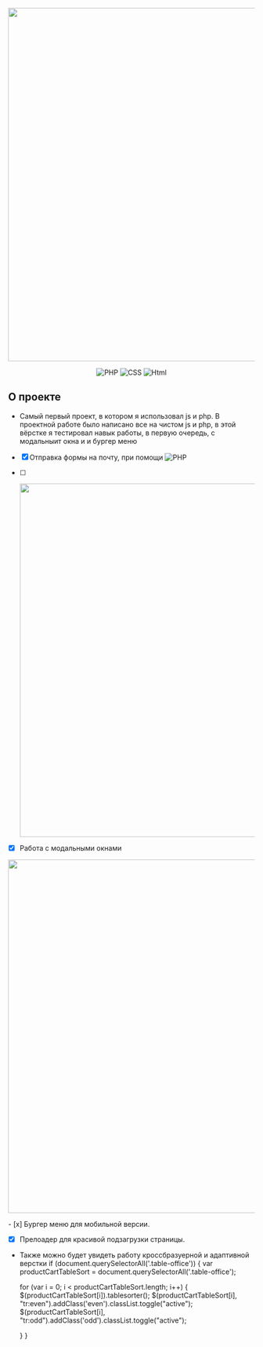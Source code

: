 <p align="center">
  <img src="https://i.ibb.co/xJgbGtD/header.jpg" alt="" width="720">
 </p>

<p align="center">
  <img src="https://img.shields.io/badge/-PHP-plum" alt="PHP">
    <img src="https://img.shields.io/badge/-CSS-blueviolet" alt="CSS">
    <img src="https://img.shields.io/badge/-Html-orange" alt="Html">
</p>

## О проекте
  
-  Самый первый проект, в котором я использовал js и php.
В проектной работе было написано все на чистом js и php, в этой вёрстке я тестировал навык работы, в первую очередь, с модальныит окна и и бургер меню

- [x] Отправка формы на почту, при помощи <img src="https://img.shields.io/badge/-PHP-plum" alt="PHP">

- [ ] <p align="center"> 
  <img src="https://i.ibb.co/G5R4HHt/q-FTa-Ghyr-MVk.jpg" alt="" width="720">
 </p>
 
- [x] Работа с модальными окнами 
<p align="center"> 
  <img src="https://i.ibb.co/M5sCwYM/Pb-TDV-8-G70g.jpg" alt="" width="720">
 </p>
- [x] Бургер меню для мобильной версии.


- [x] Прелоадер для красивой подзагрузки страницы.


-  Также можно будет увидеть работу кроссбразуерной и адаптивной верстки
if (document.querySelectorAll('.table-office')) {
	  var productCartTableSort = document.querySelectorAll('.table-office');

	  for (var i = 0; i < productCartTableSort.length; i++) {
	    $(productCartTableSort[i]).tablesorter();
	    $(productCartTableSort[i], "tr:even").addClass('even').classList.toggle("active");
	    $(productCartTableSort[i], "tr:odd").addClass('odd').classList.toggle("active");
		
	  }
	}
